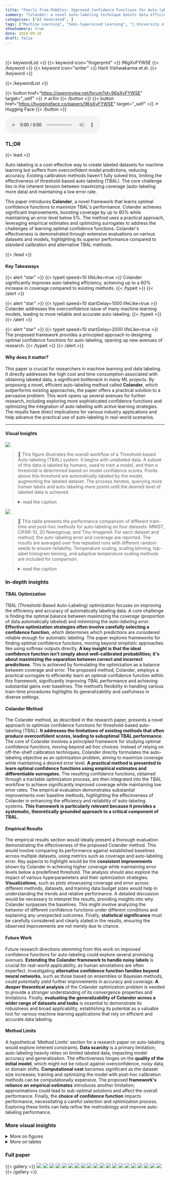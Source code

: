 ```yaml
---
title: "Pearls from Pebbles: Improved Confidence Functions for Auto-labeling"
summary: "Colander: a novel auto-labeling technique boosts data efficiency by 60%, optimizing confidence functions for maximum coverage with minimal error."
categories: ["AI Generated", ]
tags: ["Machine Learning", "Semi-Supervised Learning", "🏢 University of Wisconsin-Madison",]
showSummary: true
date: 2024-09-26
draft: false
---
```


<br>

{{< keywordList >}}
{{< keyword icon="fingerprint" >}} 96gXvFYWSE {{< /keyword >}}
{{< keyword icon="writer" >}} Harit Vishwakarma et el. {{< /keyword >}}
 
{{< /keywordList >}}

{{< button href="https://openreview.net/forum?id=96gXvFYWSE" target="_self" >}}
↗ arXiv
{{< /button >}}
{{< button href="https://huggingface.co/papers/96gXvFYWSE" target="_self" >}}
↗ Hugging Face
{{< /button >}}



<audio controls>
    <source src="https://ai-paper-reviewer.com/96gXvFYWSE/podcast.wav" type="audio/wav">
    Your browser does not support the audio element.
</audio>


### TL;DR


{{< lead >}}

Auto-labeling is a cost-effective way to create labeled datasets for machine learning but suffers from overconfident model predictions, reducing accuracy.  Existing calibration methods haven't fully solved this, limiting the effectiveness of threshold-based auto-labeling (TBAL).  The core challenge lies in the inherent tension between maximizing coverage (auto-labeling more data) and maintaining a low error rate.

This paper introduces **Colander**, a novel framework that learns optimal confidence functions to maximize TBAL's performance.  Colander achieves significant improvements, boosting coverage by up to 60% while maintaining an error level below 5%. The method uses a practical approach, leveraging empirical estimates and optimizing surrogates to address the challenges of learning optimal confidence functions.  Colander's effectiveness is demonstrated through extensive evaluations on various datasets and models, highlighting its superior performance compared to standard calibration and alternative TBAL methods.

{{< /lead >}}


#### Key Takeaways

{{< alert "star" >}}
{{< typeit speed=10 lifeLike=true >}} Colander significantly improves auto-labeling efficiency, achieving up to a 60% increase in coverage compared to existing methods. {{< /typeit >}}
{{< /alert >}}

{{< alert "star" >}}
{{< typeit speed=10 startDelay=1000 lifeLike=true >}} Colander addresses the overconfidence issue of many machine learning models, leading to more reliable and accurate auto-labeling. {{< /typeit >}}
{{< /alert >}}

{{< alert "star" >}}
{{< typeit speed=10 startDelay=2000 lifeLike=true >}} The proposed framework provides a principled approach to designing optimal confidence functions for auto-labeling, opening up new avenues of research. {{< /typeit >}}
{{< /alert >}}

#### Why does it matter?
This paper is crucial for researchers in machine learning and data labeling. It directly addresses the high cost and time consumption associated with obtaining labeled data, a significant bottleneck in many ML projects.  By proposing a novel, efficient auto-labeling method called **Colander**, which outperforms existing approaches, the paper offers a practical solution to a pervasive problem.  This work opens up several avenues for further research, including exploring more sophisticated confidence functions and optimizing the integration of auto-labeling with active learning strategies.  The results have direct implications for various industry applications and help advance the practical use of auto-labeling in real-world scenarios.

------
#### Visual Insights



![](https://ai-paper-reviewer.com/96gXvFYWSE/figures_1_1.jpg)

> 🔼 This figure illustrates the overall workflow of a Threshold-based Auto-labeling (TBAL) system.  It begins with unlabeled data. A subset of this data is labeled by humans, used to train a model, and then a threshold is determined based on model confidence scores. Points above this threshold are automatically labeled by the model, augmenting the labeled dataset. The process iterates, querying more human labels and auto-labeling more points until the desired level of labeled data is achieved.
> <details>
> <summary>read the caption</summary>
> Figure 1: High-level diagram of TBAL system.
> </details>





![](https://ai-paper-reviewer.com/96gXvFYWSE/tables_4_1.jpg)

> 🔼 This table presents the performance comparison of different train-time and post-hoc methods for auto-labeling on four datasets: MNIST, CIFAR-10, 20 Newsgroup, and Tiny-Imagenet.  For each dataset and method, the auto-labeling error and coverage are reported. The results are averaged over five repeated runs with different random seeds to ensure reliability. Temperature scaling, scaling binning, top-label histogram binning, and adaptive temperature scaling methods are included for comparison.
> <details>
> <summary>read the caption</summary>
> Table 2: In every round the error was enforced to be below 5%; ‘TS’ stands for Temperature Scaling, ‘SB’ stands for Scaling Binning, ‘Top-HB’ stands for Top-Label Histogram Binning. ‘AdaTS’ stands for Adaptive Temperature Scaling. The column Err stands for auto-labeling error and Cov stands for coverage. Each cell value is mean ± std. deviation on 5 repeated runs with different random seeds.
> </details>





### In-depth insights


#### TBAL Optimization
TBAL (Threshold-Based Auto-Labeling) optimization focuses on improving the efficiency and accuracy of automatically labeling data.  A core challenge is finding the optimal balance between maximizing the *coverage* (proportion of data automatically labeled) and minimizing the *auto-labeling error*.  **Effective optimization strategies often involve carefully selecting a confidence function**, which determines which predictions are considered reliable enough for automatic labeling.  The paper explores frameworks for finding optimal confidence functions, moving beyond simplistic approaches like using softmax outputs directly.  **A key insight is that the ideal confidence function isn't simply about well-calibrated probabilities; it's about maximizing the separation between correct and incorrect predictions**. This is achieved by formulating the optimization as a balance between coverage and error. The proposed method, Colander, employs a practical surrogate to efficiently learn an optimal confidence function within this framework, significantly improving TBAL performance and achieving substantial gains over baselines. The method’s flexibility in handling various train-time procedures highlights its generalizability and usefulness in diverse settings.

#### Colander Method
The Colander method, as described in the research paper, presents a novel approach to optimize confidence functions for threshold-based auto-labeling (TBAL).  **It addresses the limitations of existing methods that often produce overconfident scores, leading to suboptimal TBAL performance.**  The core of Colander involves a principled framework for studying optimal confidence functions, moving beyond ad-hoc choices.  Instead of relying on off-the-shelf calibration techniques, Colander directly formulates the auto-labeling objective as an optimization problem, aiming to maximize coverage while maintaining a desired error level.  **A practical method is presented to learn optimal confidence functions using empirical estimates and differentiable surrogates.**  The resulting confidence functions, obtained through a tractable optimization process, are then integrated into the TBAL workflow to achieve significantly improved coverage while maintaining low error rates.  The empirical evaluation demonstrates substantial improvements over baseline methods, highlighting the effectiveness of Colander in enhancing the efficiency and reliability of auto-labeling systems. **This framework is particularly relevant because it provides a systematic, theoretically grounded approach to a critical component of TBAL.**

#### Empirical Results
The empirical results section would ideally present a thorough evaluation demonstrating the effectiveness of the proposed Colander method.  This would involve comparing its performance against established baselines across multiple datasets, using metrics such as coverage and auto-labeling error. Key aspects to highlight would be the **consistent improvements** shown by Colander in achieving higher coverage while maintaining error levels below a predefined threshold.  The analysis should also explore the impact of various hyperparameters and their optimization strategies. **Visualizations**, such as plots showcasing coverage and error across different methods, datasets, and training data budget sizes would help in understanding the trends and relative performance.  A detailed discussion would be necessary to interpret the results, providing insights into why Colander surpasses the baselines. This might involve analyzing the behavior of different confidence functions under different conditions and explaining any unexpected outcomes. Finally, **statistical significance** must be carefully considered and clearly stated in the results, ensuring the observed improvements are not merely due to chance.

#### Future Work
Future research directions stemming from this work on improved confidence functions for auto-labeling could explore several promising avenues. **Extending the Colander framework to handle noisy labels** is crucial for real-world applicability, as human annotations are often imperfect.  Investigating **alternative confidence function families beyond neural networks**, such as those based on ensembles or Bayesian methods, could potentially yield further improvements in accuracy and coverage.  **A deeper theoretical analysis** of the Colander optimization problem is needed to provide a stronger understanding of its convergence properties and limitations.  Finally, **evaluating the generalizability of Colander across a wider range of datasets and tasks** is essential to demonstrate its robustness and broad applicability, establishing its potential as a valuable tool for various machine learning applications that rely on efficient and accurate data labeling.

#### Method Limits
A hypothetical 'Method Limits' section for a research paper on auto-labeling would explore inherent constraints.  **Data scarcity** is a primary limitation; auto-labeling heavily relies on limited labeled data, impacting model accuracy and generalization.  The effectiveness hinges on the **quality of the initial model**, which might not be robust against overconfidence, noisy data, or domain shifts.  **Computational cost** becomes significant as the dataset size increases; training and optimizing the model with post-hoc calibration methods can be computationally expensive.  The proposed **framework's reliance on empirical estimates** introduces another limitation;  approximations could lead to sub-optimal solutions and affect the overall performance.  Finally, the **choice of confidence function** impacts performance, necessitating a careful selection and optimization process. Exploring these limits can help refine the methodology and improve auto-labeling performance.


### More visual insights

<details>
<summary>More on figures
</summary>


![](https://ai-paper-reviewer.com/96gXvFYWSE/figures_2_1.jpg)

> 🔼 This figure shows the distribution of confidence scores from a CNN model trained on CIFAR-10 for correct and incorrect predictions, using three different methods: softmax, temperature scaling, and the proposed Colander method.  It also shows the coverage and auto-labeling error for each method, highlighting Colander's improved performance in balancing accuracy and coverage.
> <details>
> <summary>read the caption</summary>
> Figure 2: Scores distributions (Kernel Density Estimates) of a CNN model trained on CIFAR-10 data. (a) softmax scores of the vanilla training procedure (SGD) (b) scores after post-hoc calibration using temperature scaling and (c) scores from our Colander procedure applied on the same model. For training the CNN model we use 4000 points drawn randomly and 1000 validation points (of which 500 are used for Temp. Scaling and Colander). The test accuracy of the model is 55%. Figures (d) and (e) show the coverage and auto-labeling error of these methods. The dotted-red line corresponds to a user-given error tolerance of 5%.
> </details>



![](https://ai-paper-reviewer.com/96gXvFYWSE/figures_3_1.jpg)

> 🔼 This figure illustrates the workflow of the proposed method, Colander, integrated into a threshold-based auto-labeling system.  It shows how Colander learns a new confidence function to maximize coverage while maintaining a desired error rate. The iterative process involves training a model, using Colander to optimize the confidence function, estimating thresholds, and auto-labeling data points above the threshold.  This continues until all data is labeled or a stopping criterion is met.
> <details>
> <summary>read the caption</summary>
> Figure 3: Threshold-based Auto-labeling with Colander: takes unlabeled data as input, selects a small subset Dtrain(i) and Dval(i) of data points, and obtains human labels for them to create Dtrain(i) and Dval(i), for the ith iteration. Trains model hi on Dtrain(i). In contrast to the standard TBAL procedure, here we randomly split Dval(i) into two parts, Dcal(i) and Dth(i). Colander kicks in, takes hi and Dcal(i) as input and learns a coverage maximizing confidence function ĝi for hi. Using Dth(i) and ĝi auto-labeling thresholds ti are determined to ensure the auto-labeled data has error at most ea (a user-given parameter). After obtaining the thresholds the rest of the steps are the same as standard TBAL. The whole workflow runs until all the data is labeled or another stopping criterion is met.
> </details>



![](https://ai-paper-reviewer.com/96gXvFYWSE/figures_5_1.jpg)

> 🔼 This figure illustrates the architecture of the confidence function g used in the Colander method.  It shows a neural network that takes as input the concatenated outputs from the second-to-last and last layers of the classification model h. This concatenated input then passes through two fully connected layers (with tanh activation function) and finally a softmax layer to produce k confidence scores.  The dashed purple boxes highlight the two fully connected layers of the g network.
> <details>
> <summary>read the caption</summary>
> Figure 4: Our choice of g function.
> </details>



![](https://ai-paper-reviewer.com/96gXvFYWSE/figures_13_1.jpg)

> 🔼 This figure compares the score distributions obtained from three different methods: vanilla softmax, temperature scaling, and the proposed Colander method.  It shows that Colander produces a better separation between correct and incorrect predictions, leading to improved coverage and reduced error in the auto-labeling process.  The test accuracy of the underlying model is also provided for context.
> <details>
> <summary>read the caption</summary>
> Figure 2: Scores distributions (Kernel Density Estimates) of a CNN model trained on CIFAR-10 data. (a) softmax scores of the vanilla training procedure (SGD) (b) scores after post-hoc calibration using temperature scaling and (c) scores from our Colander procedure applied on the same model. For training the CNN model we use 4000 points drawn randomly and 1000 validation points (of which 500 are used for Temp. Scaling and Colander). The test accuracy of the model is 55%. Figures (d) and (e) show the coverage and auto-labeling error of these methods. The dotted-red line corresponds to a user-given error tolerance of 5%.
> </details>



![](https://ai-paper-reviewer.com/96gXvFYWSE/figures_14_1.jpg)

> 🔼 This figure compares the score distributions of a CNN model trained on CIFAR-10 dataset using different methods: vanilla training with softmax scores, temperature scaling for calibration, and the proposed Colander method.  It shows that Colander produces less overlapping scores between correct and incorrect predictions compared to softmax and temperature scaling, leading to improved performance in auto-labeling.
> <details>
> <summary>read the caption</summary>
> Figure 2: Scores distributions (Kernel Density Estimates) of a CNN model trained on CIFAR-10 data. (a) softmax scores of the vanilla training procedure (SGD) (b) scores after post-hoc calibration using temperature scaling and (c) scores from our Colander procedure applied on the same model. For training the CNN model we use 4000 points drawn randomly and 1000 validation points (of which 500 are used for Temp. Scaling and Colander). The test accuracy of the model is 55%. Figures (d) and (e) show the coverage and auto-labeling error of these methods. The dotted-red line corresponds to a user-given error tolerance of 5%.
> </details>



![](https://ai-paper-reviewer.com/96gXvFYWSE/figures_14_2.jpg)

> 🔼 This figure shows the kernel density estimates of the confidence scores generated by three different methods: softmax, temperature scaling and the proposed Colander method. It highlights the overconfidence issue present in softmax scores, the limited improvement offered by temperature scaling, and the superior performance achieved by Colander in terms of both coverage and error rate.
> <details>
> <summary>read the caption</summary>
> Figure 2: Scores distributions (Kernel Density Estimates) of a CNN model trained on CIFAR-10 data. (a) softmax scores of the vanilla training procedure (SGD) (b) scores after post-hoc calibration using temperature scaling and (c) scores from our Colander procedure applied on the same model. For training the CNN model we use 4000 points drawn randomly and 1000 validation points (of which 500 are used for Temp. Scaling and Colander). The test accuracy of the model is 55%. Figures (d) and (e) show the coverage and auto-labeling error of these methods. The dotted-red line corresponds to a user-given error tolerance of 5%.
> </details>



![](https://ai-paper-reviewer.com/96gXvFYWSE/figures_19_1.jpg)

> 🔼 This figure compares the score distributions of a CNN model trained on CIFAR-10 dataset using three different methods: vanilla training with softmax scores, temperature scaling for calibration, and the proposed Colander method.  It visually demonstrates the overconfidence issue of softmax scores and shows how Colander addresses it, leading to improved coverage and lower auto-labeling error when compared to the baselines.
> <details>
> <summary>read the caption</summary>
> Figure 2: Scores distributions (Kernel Density Estimates) of a CNN model trained on CIFAR-10 data. (a) softmax scores of the vanilla training procedure (SGD) (b) scores after post-hoc calibration using temperature scaling and (c) scores from our Colander procedure applied on the same model. For training the CNN model we use 4000 points drawn randomly and 1000 validation points (of which 500 are used for Temp. Scaling and Colander). The test accuracy of the model is 55%. Figures (d) and (e) show the coverage and auto-labeling error of these methods. The dotted-red line corresponds to a user-given error tolerance of 5%.
> </details>



![](https://ai-paper-reviewer.com/96gXvFYWSE/figures_29_1.jpg)

> 🔼 This figure compares the distribution of confidence scores generated by different methods: vanilla softmax, temperature scaling, and the proposed Colander method. It shows that Colander produces a better separation between correct and incorrect predictions which is beneficial for auto-labeling.  The plots also illustrate the coverage and error rate achieved by each method in an auto-labeling setting.
> <details>
> <summary>read the caption</summary>
> Figure 2: Scores distributions (Kernel Density Estimates) of a CNN model trained on CIFAR-10 data. (a) softmax scores of the vanilla training procedure (SGD) (b) scores after post-hoc calibration using temperature scaling and (c) scores from our Colander procedure applied on the same model. For training the CNN model we use 4000 points drawn randomly and 1000 validation points (of which 500 are used for Temp. Scaling and Colander). The test accuracy of the model is 55%. Figures (d) and (e) show the coverage and auto-labeling error of these methods. The dotted-red line corresponds to a user-given error tolerance of 5%.
> </details>



![](https://ai-paper-reviewer.com/96gXvFYWSE/figures_29_2.jpg)

> 🔼 This figure compares the score distributions of a CNN model trained on CIFAR-10 data using three different methods: vanilla training with softmax scores, temperature scaling, and the proposed Colander method.  It demonstrates the overconfidence of softmax scores and how temperature scaling and Colander improve calibration. The plots show that Colander achieves higher coverage and lower auto-labeling error than the other two methods, indicating its superior performance for auto-labeling.
> <details>
> <summary>read the caption</summary>
> Figure 2: Scores distributions (Kernel Density Estimates) of a CNN model trained on CIFAR-10 data. (a) softmax scores of the vanilla training procedure (SGD) (b) scores after post-hoc calibration using temperature scaling and (c) scores from our Colander procedure applied on the same model. For training the CNN model we use 4000 points drawn randomly and 1000 validation points (of which 500 are used for Temp. Scaling and Colander). The test accuracy of the model is 55%. Figures (d) and (e) show the coverage and auto-labeling error of these methods. The dotted-red line corresponds to a user-given error tolerance of 5%.
> </details>



![](https://ai-paper-reviewer.com/96gXvFYWSE/figures_29_3.jpg)

> 🔼 This figure compares the score distributions obtained from different methods on CIFAR-10 data.  The vanilla softmax scores show overconfidence, while temperature scaling and the proposed Colander method improve the separation between correct and incorrect predictions. The plots show the kernel density estimates for score distributions from softmax, temperature scaling, and Colander; coverage and auto-labeling errors for these methods; and the effect on coverage and error when using different confidence functions for auto-labeling.
> <details>
> <summary>read the caption</summary>
> Figure 2: Scores distributions (Kernel Density Estimates) of a CNN model trained on CIFAR-10 data. (a) softmax scores of the vanilla training procedure (SGD) (b) scores after post-hoc calibration using temperature scaling and (c) scores from our Colander procedure applied on the same model. For training the CNN model we use 4000 points drawn randomly and 1000 validation points (of which 500 are used for Temp. Scaling and Colander). The test accuracy of the model is 55%. Figures (d) and (e) show the coverage and auto-labeling error of these methods. The dotted-red line corresponds to a user-given error tolerance of 5%.
> </details>



![](https://ai-paper-reviewer.com/96gXvFYWSE/figures_30_1.jpg)

> 🔼 This figure compares the score distributions of a CNN model trained on CIFAR-10 data using three different methods: vanilla softmax, temperature scaling, and the proposed Colander method.  It visualizes the overconfidence issue in softmax scores, the improvement from temperature scaling, and the further improvement of Colander in separating correct and incorrect predictions.  The coverage and auto-labeling error for each method are also shown, demonstrating Colander's superior performance in achieving high coverage while maintaining a low error rate.
> <details>
> <summary>read the caption</summary>
> Figure 2: Scores distributions (Kernel Density Estimates) of a CNN model trained on CIFAR-10 data. (a) softmax scores of the vanilla training procedure (SGD) (b) scores after post-hoc calibration using temperature scaling and (c) scores from our Colander procedure applied on the same model. For training the CNN model we use 4000 points drawn randomly and 1000 validation points (of which 500 are used for Temp. Scaling and Colander). The test accuracy of the model is 55%. Figures (d) and (e) show the coverage and auto-labeling error of these methods. The dotted-red line corresponds to a user-given error tolerance of 5%.
> </details>



![](https://ai-paper-reviewer.com/96gXvFYWSE/figures_30_2.jpg)

> 🔼 This figure compares the score distributions obtained from different methods: vanilla softmax, temperature scaling, and the proposed Colander method.  It visually demonstrates the overconfidence issue of vanilla softmax and how the other two methods address it, showing the impact on coverage and auto-labeling error in a threshold-based auto-labeling scenario.
> <details>
> <summary>read the caption</summary>
> Figure 2: Scores distributions (Kernel Density Estimates) of a CNN model trained on CIFAR-10 data. (a) softmax scores of the vanilla training procedure (SGD) (b) scores after post-hoc calibration using temperature scaling and (c) scores from our Colander procedure applied on the same model. For training the CNN model we use 4000 points drawn randomly and 1000 validation points (of which 500 are used for Temp. Scaling and Colander). The test accuracy of the model is 55%. Figures (d) and (e) show the coverage and auto-labeling error of these methods. The dotted-red line corresponds to a user-given error tolerance of 5%.
> </details>



![](https://ai-paper-reviewer.com/96gXvFYWSE/figures_30_3.jpg)

> 🔼 This figure compares the distribution of confidence scores produced by different methods: vanilla softmax, temperature scaling, and the proposed Colander method.  It illustrates how Colander addresses the overconfidence issue inherent in softmax scores, leading to better performance in threshold-based auto-labeling (TBAL). The plots show kernel density estimates of the scores for correct and incorrect predictions and also compare coverage and auto-labeling error for the three approaches.
> <details>
> <summary>read the caption</summary>
> Figure 2: Scores distributions (Kernel Density Estimates) of a CNN model trained on CIFAR-10 data. (a) softmax scores of the vanilla training procedure (SGD) (b) scores after post-hoc calibration using temperature scaling and (c) scores from our Colander procedure applied on the same model. For training the CNN model we use 4000 points drawn randomly and 1000 validation points (of which 500 are used for Temp. Scaling and Colander). The test accuracy of the model is 55%. Figures (d) and (e) show the coverage and auto-labeling error of these methods. The dotted-red line corresponds to a user-given error tolerance of 5%.
> </details>



![](https://ai-paper-reviewer.com/96gXvFYWSE/figures_31_1.jpg)

> 🔼 This figure compares the distribution of confidence scores from three different methods: vanilla softmax, temperature scaling, and the proposed Colander method. It demonstrates that Colander produces less overlapping confidence scores between correct and incorrect predictions, resulting in better performance for threshold-based auto-labeling (TBAL). The plots (d) and (e) show that Colander achieves higher coverage and lower error compared to other methods, especially exceeding the user-defined error tolerance of 5%.
> <details>
> <summary>read the caption</summary>
> Figure 2: Scores distributions (Kernel Density Estimates) of a CNN model trained on CIFAR-10 data. (a) softmax scores of the vanilla training procedure (SGD) (b) scores after post-hoc calibration using temperature scaling and (c) scores from our Colander procedure applied on the same model. For training the CNN model we use 4000 points drawn randomly and 1000 validation points (of which 500 are used for Temp. Scaling and Colander). The test accuracy of the model is 55%. Figures (d) and (e) show the coverage and auto-labeling error of these methods. The dotted-red line corresponds to a user-given error tolerance of 5%.
> </details>



![](https://ai-paper-reviewer.com/96gXvFYWSE/figures_31_2.jpg)

> 🔼 This figure compares the distribution of confidence scores produced by three different methods: standard softmax, temperature scaling, and the proposed Colander method.  It shows that softmax scores are overconfident, while temperature scaling offers some improvement but still underperforms Colander. The plots illustrate the trade-off between coverage (the fraction of data points automatically labeled) and accuracy (the error rate in auto-labeling). The dotted red line indicates a 5% error tolerance.
> <details>
> <summary>read the caption</summary>
> Figure 2: Scores distributions (Kernel Density Estimates) of a CNN model trained on CIFAR-10 data. (a) softmax scores of the vanilla training procedure (SGD) (b) scores after post-hoc calibration using temperature scaling and (c) scores from our Colander procedure applied on the same model. For training the CNN model we use 4000 points drawn randomly and 1000 validation points (of which 500 are used for Temp. Scaling and Colander). The test accuracy of the model is 55%. Figures (d) and (e) show the coverage and auto-labeling error of these methods. The dotted-red line corresponds to a user-given error tolerance of 5%.
> </details>



![](https://ai-paper-reviewer.com/96gXvFYWSE/figures_31_3.jpg)

> 🔼 This figure compares the score distributions of a CNN model trained on CIFAR-10 using three different methods: vanilla training with softmax scores, temperature scaling for calibration, and the proposed Colander method.  The plots show that Colander produces a better separation between correct and incorrect predictions, resulting in improved coverage and lower error in the auto-labeling task.  The test accuracy of the model is 55%, and a dotted red line shows a user defined 5% error tolerance.
> <details>
> <summary>read the caption</summary>
> Figure 2: Scores distributions (Kernel Density Estimates) of a CNN model trained on CIFAR-10 data. (a) softmax scores of the vanilla training procedure (SGD) (b) scores after post-hoc calibration using temperature scaling and (c) scores from our Colander procedure applied on the same model. For training the CNN model we use 4000 points drawn randomly and 1000 validation points (of which 500 are used for Temp. Scaling and Colander). The test accuracy of the model is 55%. Figures (d) and (e) show the coverage and auto-labeling error of these methods. The dotted-red line corresponds to a user-given error tolerance of 5%.
> </details>



</details>




<details>
<summary>More on tables
</summary>


![](https://ai-paper-reviewer.com/96gXvFYWSE/tables_4_2.jpg)
> 🔼 This table presents the performance of Colander and several baseline methods on four benchmark datasets for the auto-labeling task.  For each dataset and method, it shows the auto-labeling error and coverage achieved. The error is kept below 5% in each round, and the coverage is the primary metric of comparison. The results are averaged over 5 runs with different random seeds to account for variability.
> <details>
> <summary>read the caption</summary>
> Table 2: In every round the error was enforced to be below 5%; 'TS' stands for Temperature Scaling, 'SB' stands for Scaling Binning, 'Top-HB' stands for Top-Label Histogram Binning. 'AdaTS' stands for Adaptive Temperature Scaling. The column Err stands for auto-labeling error and Cov stands for coverage. Each cell value is mean ± std. deviation on 5 repeated runs with different random seeds.
> </details>

![](https://ai-paper-reviewer.com/96gXvFYWSE/tables_4_3.jpg)
> 🔼 This table presents the results of the empirical evaluation of the proposed method (Colander) and baseline methods for auto-labeling on four datasets (MNIST, CIFAR-10, 20 Newsgroup, and Tiny-Imagenet).  For each dataset and train-time method, it shows the auto-labeling error and coverage achieved by different post-hoc calibration methods (including Colander) and baselines. The results are the mean and standard deviation of 5 repeated runs with different random seeds, all maintaining an error below 5%.
> <details>
> <summary>read the caption</summary>
> Table 2: In every round the error was enforced to be below 5%; 'TS' stands for Temperature Scaling, 'SB' stands for Scaling Binning, 'Top-HB' stands for Top-Label Histogram Binning. 'AdaTS' stands for Adaptive Temperature Scaling. The column Err stands for auto-labeling error and Cov stands for coverage. Each cell value is mean ± std. deviation on 5 repeated runs with different random seeds.
> </details>

![](https://ai-paper-reviewer.com/96gXvFYWSE/tables_7_1.jpg)
> 🔼 This table details the datasets and models used in the paper's experiments.  It shows the number of labeled and unlabeled samples, the number of classes, and the type of pre-processing used for each dataset.  The model architecture used for auto-labeling is also specified.
> <details>
> <summary>read the caption</summary>
> Table 1: Details of the dataset and model we used to evaluate the performance of our method and other calibration methods. For the Tiny-Imagenet and 20 Newsgroup datasets, we use CLIP and FlagEmbedding, respectively, to obtain the embeddings of these datasets and conduct auto-labeling on the embedding space. For Tiny-Imagenet, we use a 3-layer perceptron with 1,000, 500, 300 neurons on each layer as model h; for 20 Newsgroup, we use a 3-layer perceptron with 1,000, 500, 30 neurons on each layer as model h.
> </details>

![](https://ai-paper-reviewer.com/96gXvFYWSE/tables_8_1.jpg)
> 🔼 This table presents the results of the empirical evaluation of the proposed method (Colander) and baseline methods for auto-labeling across four datasets (MNIST, CIFAR-10, 20 Newsgroups, and Tiny-ImageNet).  For each dataset, it shows the auto-labeling error and coverage achieved by different combinations of train-time methods and post-hoc calibration techniques.  The error is kept below 5% in each round.  The table highlights the improved coverage achieved by Colander compared to the baselines, demonstrating its effectiveness in maximizing coverage while maintaining a low error rate.
> <details>
> <summary>read the caption</summary>
> Table 2: In every round the error was enforced to be below 5%; 'TS' stands for Temperature Scaling, 'SB' stands for Scaling Binning, 'Top-HB' stands for Top-Label Histogram Binning. 'AdaTS' stands for Adaptive Temperature Scaling. The column Err stands for auto-labeling error and Cov stands for coverage. Each cell value is mean ± std. deviation on 5 repeated runs with different random seeds.
> </details>

![](https://ai-paper-reviewer.com/96gXvFYWSE/tables_15_1.jpg)
> 🔼 This table presents the results of the empirical evaluation of the proposed Colander method and several baseline methods for auto-labeling. The table compares the auto-labeling error and coverage achieved by different combinations of train-time methods and post-hoc calibration methods on four different datasets: MNIST, CIFAR-10, 20 Newsgroups, and Tiny-ImageNet. For each dataset, it shows the results for different post-hoc calibration methods (Softmax, Temperature Scaling, Dirichlet Calibration, Scaling-Binning, Top-Label Histogram-Binning, and Colander). The error rate is controlled to be below 5% in each round of the auto-labeling process, and the coverage is reported as a percentage.
> <details>
> <summary>read the caption</summary>
> Table 2: In every round the error was enforced to be below 5%; 'TS' stands for Temperature Scaling, 'SB' stands for Scaling Binning, 'Top-HB' stands for Top-Label Histogram Binning. 'AdaTS' stands for Adaptive Temperature Scaling. The column Err stands for auto-labeling error and Cov stands for coverage. Each cell value is mean ± std. deviation on 5 repeated runs with different random seeds.
> </details>

![](https://ai-paper-reviewer.com/96gXvFYWSE/tables_18_1.jpg)
> 🔼 This table presents the results of the empirical evaluation of the proposed method (Colander) and baseline methods on four datasets for auto-labeling.  The error is the auto-labeling error, and the coverage is the fraction of unlabeled data automatically labeled.  The results are averaged over five runs with different random seeds, and error bars (standard deviations) are reported.
> <details>
> <summary>read the caption</summary>
> Table 2: In every round the error was enforced to be below 5%; 'TS' stands for Temperature Scaling, 'SB' stands for Scaling Binning, 'Top-HB' stands for Top-Label Histogram Binning. 'AdaTS' stands for Adaptive Temperature Scaling. The column Err stands for auto-labeling error and Cov stands for coverage. Each cell value is mean ± std. deviation on 5 repeated runs with different random seeds.
> </details>

![](https://ai-paper-reviewer.com/96gXvFYWSE/tables_18_2.jpg)
> 🔼 This table presents the auto-labeling error and coverage for different combinations of train-time and post-hoc methods across four datasets: MNIST, CIFAR-10, 20 Newsgroups, and Tiny-ImageNet.  The results show the performance of various post-hoc calibration methods (Temperature Scaling, Scaling Binning, Top-Label Histogram Binning, Adaptive Temperature Scaling, and the proposed Colander method) when combined with different train-time methods (Vanilla, CRL, FMFP, and Squentropy).  The error is kept below 5% in each round, and the coverage is the main metric of comparison. Each value represents the mean and standard deviation over 5 runs with different random seeds.
> <details>
> <summary>read the caption</summary>
> Table 2: In every round the error was enforced to be below 5%; 'TS' stands for Temperature Scaling, 'SB' stands for Scaling Binning, 'Top-HB' stands for Top-Label Histogram Binning. 'AdaTS' stands for Adaptive Temperature Scaling. The column Err stands for auto-labeling error and Cov stands for coverage. Each cell value is mean ± std. deviation on 5 repeated runs with different random seeds.
> </details>

![](https://ai-paper-reviewer.com/96gXvFYWSE/tables_19_1.jpg)
> 🔼 This table presents the results of the auto-labeling experiments comparing Colander with several baseline methods across four datasets: MNIST, CIFAR-10, 20 Newsgroups, and Tiny-ImageNet.  For each dataset, the table shows the auto-labeling error and coverage achieved by different combinations of train-time methods and post-hoc calibration methods (including Colander). The results are averaged over 5 runs with different random seeds, and error bars (standard deviation) are included for each value.
> <details>
> <summary>read the caption</summary>
> Table 2: In every round the error was enforced to be below 5%; 'TS' stands for Temperature Scaling, 'SB' stands for Scaling Binning, 'Top-HB' stands for Top-Label Histogram Binning. 'AdaTS' stands for Adaptive Temperature Scaling. The column Err stands for auto-labeling error and Cov stands for coverage. Each cell value is mean ± std. deviation on 5 repeated runs with different random seeds.
> </details>

![](https://ai-paper-reviewer.com/96gXvFYWSE/tables_19_2.jpg)
> 🔼 This table presents the auto-labeling error and coverage of different train-time and post-hoc methods.  The results are shown for four datasets: MNIST, CIFAR-10, 20 Newsgroups, and Tiny-Imagenet. Each result represents the average over five runs with different random seeds, with the error rate constrained below 5% in every round.
> <details>
> <summary>read the caption</summary>
> Table 2: In every round the error was enforced to be below 5%; 'TS' stands for Temperature Scaling, 'SB' stands for Scaling Binning, 'Top-HB' stands for Top-Label Histogram Binning. 'AdaTS' stands for Adaptive Temperature Scaling. The column Err stands for auto-labeling error and Cov stands for coverage. Each cell value is mean ± std. deviation on 5 repeated runs with different random seeds.
> </details>

![](https://ai-paper-reviewer.com/96gXvFYWSE/tables_20_1.jpg)
> 🔼 This table presents the results of the auto-labeling experiments on four datasets using different combinations of train-time and post-hoc methods.  The table compares the performance of different calibration methods in improving the auto-labeling accuracy and coverage compared to baseline (softmax) in threshold-based auto-labeling (TBAL). It shows auto-labeling error and coverage for each dataset and method.
> <details>
> <summary>read the caption</summary>
> Table 2: In every round the error was enforced to be below 5%; 'TS' stands for Temperature Scaling, 'SB' stands for Scaling Binning, 'Top-HB' stands for Top-Label Histogram Binning. 'AdaTS' stands for Adaptive Temperature Scaling. The column Err stands for auto-labeling error and Cov stands for coverage. Each cell value is mean ± std. deviation on 5 repeated runs with different random seeds.
> </details>

![](https://ai-paper-reviewer.com/96gXvFYWSE/tables_20_2.jpg)
> 🔼 This table presents the auto-labeling error and coverage achieved by different combinations of train-time and post-hoc methods for four datasets: MNIST, CIFAR-10, 20 Newsgroups, and Tiny-ImageNet.  The error is maintained below 5% in each round.  The results show the performance of Colander compared to several baseline methods.
> <details>
> <summary>read the caption</summary>
> Table 2: In every round the error was enforced to be below 5%; 'TS' stands for Temperature Scaling, 'SB' stands for Scaling Binning, 'Top-HB' stands for Top-Label Histogram Binning. 'AdaTS' stands for Adaptive Temperature Scaling. The column Err stands for auto-labeling error and Cov stands for coverage. Each cell value is mean ± std. deviation on 5 repeated runs with different random seeds.
> </details>

![](https://ai-paper-reviewer.com/96gXvFYWSE/tables_32_1.jpg)
> 🔼 This table presents the results of the empirical evaluation of the proposed method, Colander, and other baselines on four datasets.  It compares the auto-labeling error and coverage achieved by different train-time and post-hoc methods for a given error tolerance of 5%. The results are presented as mean ± standard deviation across five runs. The table highlights Colander's superior performance in achieving high coverage while maintaining low error.
> <details>
> <summary>read the caption</summary>
> Table 2: In every round the error was enforced to be below 5%; 'TS' stands for Temperature Scaling, 'SB' stands for Scaling Binning, 'Top-HB' stands for Top-Label Histogram Binning. 'AdaTS' stands for Adaptive Temperature Scaling. The column Err stands for auto-labeling error and Cov stands for coverage. Each cell value is mean ± std. deviation on 5 repeated runs with different random seeds.
> </details>

</details>




### Full paper

{{< gallery >}}
<img src="https://ai-paper-reviewer.com/96gXvFYWSE/1.png" class="grid-w50 md:grid-w33 xl:grid-w25" />
<img src="https://ai-paper-reviewer.com/96gXvFYWSE/2.png" class="grid-w50 md:grid-w33 xl:grid-w25" />
<img src="https://ai-paper-reviewer.com/96gXvFYWSE/3.png" class="grid-w50 md:grid-w33 xl:grid-w25" />
<img src="https://ai-paper-reviewer.com/96gXvFYWSE/4.png" class="grid-w50 md:grid-w33 xl:grid-w25" />
<img src="https://ai-paper-reviewer.com/96gXvFYWSE/5.png" class="grid-w50 md:grid-w33 xl:grid-w25" />
<img src="https://ai-paper-reviewer.com/96gXvFYWSE/6.png" class="grid-w50 md:grid-w33 xl:grid-w25" />
<img src="https://ai-paper-reviewer.com/96gXvFYWSE/7.png" class="grid-w50 md:grid-w33 xl:grid-w25" />
<img src="https://ai-paper-reviewer.com/96gXvFYWSE/8.png" class="grid-w50 md:grid-w33 xl:grid-w25" />
<img src="https://ai-paper-reviewer.com/96gXvFYWSE/9.png" class="grid-w50 md:grid-w33 xl:grid-w25" />
<img src="https://ai-paper-reviewer.com/96gXvFYWSE/10.png" class="grid-w50 md:grid-w33 xl:grid-w25" />
<img src="https://ai-paper-reviewer.com/96gXvFYWSE/11.png" class="grid-w50 md:grid-w33 xl:grid-w25" />
<img src="https://ai-paper-reviewer.com/96gXvFYWSE/12.png" class="grid-w50 md:grid-w33 xl:grid-w25" />
<img src="https://ai-paper-reviewer.com/96gXvFYWSE/13.png" class="grid-w50 md:grid-w33 xl:grid-w25" />
<img src="https://ai-paper-reviewer.com/96gXvFYWSE/14.png" class="grid-w50 md:grid-w33 xl:grid-w25" />
<img src="https://ai-paper-reviewer.com/96gXvFYWSE/15.png" class="grid-w50 md:grid-w33 xl:grid-w25" />
<img src="https://ai-paper-reviewer.com/96gXvFYWSE/16.png" class="grid-w50 md:grid-w33 xl:grid-w25" />
<img src="https://ai-paper-reviewer.com/96gXvFYWSE/17.png" class="grid-w50 md:grid-w33 xl:grid-w25" />
<img src="https://ai-paper-reviewer.com/96gXvFYWSE/18.png" class="grid-w50 md:grid-w33 xl:grid-w25" />
<img src="https://ai-paper-reviewer.com/96gXvFYWSE/19.png" class="grid-w50 md:grid-w33 xl:grid-w25" />
<img src="https://ai-paper-reviewer.com/96gXvFYWSE/20.png" class="grid-w50 md:grid-w33 xl:grid-w25" />
{{< /gallery >}}